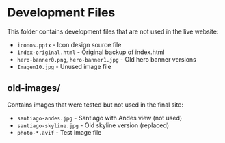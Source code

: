 # Development Files

This folder contains development files that are not used in the live website:

- `iconos.pptx` - Icon design source file
- `index-original.html` - Original backup of index.html
- `hero-banner0.png`, `hero-banner1.jpg` - Old hero banner versions
- `Imagen10.jpg` - Unused image file

## old-images/
Contains images that were tested but not used in the final site:
- `santiago-andes.jpg` - Santiago with Andes view (not used)
- `santiago-skyline.jpg` - Old skyline version (replaced)
- `photo-*.avif` - Test image file
